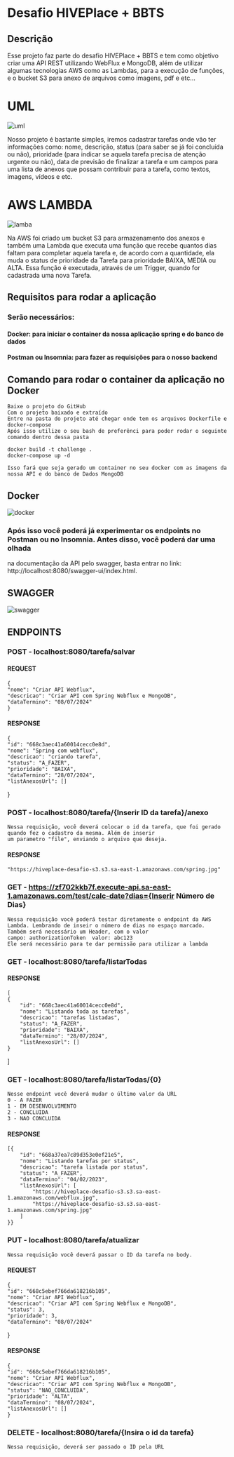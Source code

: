 # Desafio HIVEPlace + BBTS

## Descrição
Esse projeto faz parte do desafio HIVEPlace + BBTS e tem como objetivo criar uma API REST utilizando WebFlux e MongoDB, 
além de utilizar algumas tecnologias AWS como as Lambdas, para a execução de funções, e o bucket S3 para anexo de 
arquivos como imagens, pdf e etc...

# UML

![uml](https://github.com/FelipeB4C/desafio-hiveplace/assets/39536596/bcec3e89-3609-41e4-ab88-6295463072ef)

Nosso projeto é bastante simples, iremos cadastrar tarefas onde vão ter informações como: nome, descrição, 
status (para saber se já foi concluída ou não), prioridade (para indicar se aquela tarefa precisa de atenção urgente ou não),
data de previsão de finalizar a tarefa e um campos para uma lista de anexos que possam contribuir para a tarefa, como textos, imagens, vídeos e etc.

# AWS LAMBDA
![lamba](https://github.com/FelipeB4C/desafio-hiveplace/assets/39536596/3278a295-bf0c-4535-be23-f26377de31f7)

Na AWS foi criado um bucket S3 para armazenamento dos anexos e também uma Lambda que executa uma função que recebe quantos
dias faltam para completar aquela tarefa e, de acordo com a quantidade, ela muda o status de prioridade da Tarefa 
para prioridade BAIXA, MEDIA ou ALTA. Essa função é executada, através de um Trigger, quando for cadastrada uma nova Tarefa.

## Requisitos para rodar a aplicação
### Serão necessários:
#### Docker: para iniciar o container da nossa aplicação spring e do banco de dados
#### Postman ou Insomnia: para fazer as requisições para o nosso backend

## Comando para rodar o container da aplicação no Docker
    Baixe o projeto do GitHub
    Com o projeto baixado e extraído
    Entre na pasta do projeto até chegar onde tem os arquivos Dockerfile e docker-compose
    Após isso utilize o seu bash de preferênci para poder rodar o seguinte comando dentro dessa pasta

    docker build -t challenge .
    docker-compose up -d

    Isso fará que seja gerado um container no seu docker com as imagens da nossa API e do banco de Dados MongoDB

## Docker
![docker](https://github.com/FelipeB4C/desafio-hiveplace/assets/39536596/1f87b3db-7712-4252-ae1d-b5cb8e5d6612)


### Após isso você poderá já experimentar os endpoints no Postman ou no Insomnia. Antes disso, você poderá dar uma olhada
na documentação da API pelo swagger, basta entrar no link: http://localhost:8080/swagger-ui/index.html.

## SWAGGER
![swagger](https://github.com/FelipeB4C/desafio-hiveplace/assets/39536596/309ac716-587e-414b-9497-551e3f9d78cd)

## ENDPOINTS
### POST - localhost:8080/tarefa/salvar
#### REQUEST
    
    {
	"nome": "Criar API Webflux",
	"descricao": "Criar API com Spring Webflux e MongoDB",
	"dataTermino": "08/07/2024"
    }

#### RESPONSE
    {
	"id": "668c3aec41a60014cecc0e8d",
	"nome": "Spring com webflux",
	"descricao": "criando tarefa",
	"status": "A_FAZER",
	"prioridade": "BAIXA",
	"dataTermino": "28/07/2024",
	"listAnexosUrl": []
}

### POST - localhost:8080/tarefa/{Inserir ID da tarefa}/anexo
    Nessa requisição, você deverá colocar o id da tarefa, que foi gerado quando fez o cadastro da mesma. Além de inserir
    um parametro "file", enviando o arquivo que deseja.
    
#### RESPONSE
    "https://hiveplace-desafio-s3.s3.sa-east-1.amazonaws.com/spring.jpg"


### GET - https://zf702kkb7f.execute-api.sa-east-1.amazonaws.com/test/calc-date?dias={Inserir Número de Dias}
    Nessa requisição você poderá testar diretamente o endpoint da AWS Lambda. Lembrando de inseir o número de dias no espaço marcado.
    Também será necessário um Header, com o valor
    campo: authorizationToken  valor: abc123
    Ele será necessário para te dar permissão para utilizar a lambda

### GET - localhost:8080/tarefa/listarTodas
#### RESPONSE
    [
	{
		"id": "668c3aec41a60014cecc0e8d",
		"nome": "Listando toda as tarefas",
		"descricao": "tarefas listadas",
		"status": "A_FAZER",
		"prioridade": "BAIXA",
		"dataTermino": "28/07/2024",
		"listAnexosUrl": []
	}
]

### GET - localhost:8080/tarefa/listarTodas/{0}
    Nesse endpoint você deverá mudar o último valor da URL
    0 - A FAZER
    1 - EM DESENVOLVIMENTO
    2 - CONCLUIDA
    3 - NAO CONCLUIDA
#### RESPONSE
    [{
		"id": "668a37ea7c89d353e0ef21e5",
		"nome": "Listando tarefas por status",
		"descricao": "tarefa listada por status",
		"status": "A_FAZER",
		"dataTermino": "04/02/2023",
		"listAnexosUrl": [
			"https://hiveplace-desafio-s3.s3.sa-east-1.amazonaws.com/webflux.jpg",
			"https://hiveplace-desafio-s3.s3.sa-east-1.amazonaws.com/spring.jpg"
		]
	}}

### PUT - localhost:8080/tarefa/atualizar
    Nessa requisição você deverá passar o ID da tarefa no body.
#### REQUEST
    {
	"id": "668c5ebef766da618216b105",
	"nome": "Criar API Webflux",
	"descricao": "Criar API com Spring Webflux e MongoDB",
	"status": 3,
	"prioridade": 3,
	"dataTermino": "08/07/2024"
}

#### RESPONSE
    {
	"id": "668c5ebef766da618216b105",
	"nome": "Criar API Webflux",
	"descricao": "Criar API com Spring Webflux e MongoDB",
	"status": "NAO_CONCLUIDA",
	"prioridade": "ALTA",
	"dataTermino": "08/07/2024",
	"listAnexosUrl": []
    }

### DELETE - localhost:8080/tarefa/{Insira o id da tarefa}
    Nessa requisição, deverá ser passado o ID pela URL
